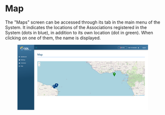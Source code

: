 # Map

The "Maps" screen can be accessed through its tab in the main menu of the System. It indicates the locations of the Associations registered in the System (dots in blue), in addition to its own location (dot in green). When clicking on one of them, the name is displayed.

<figure><img src="../../.gitbook/assets/map-sup.png" alt=""><figcaption></figcaption></figure>
